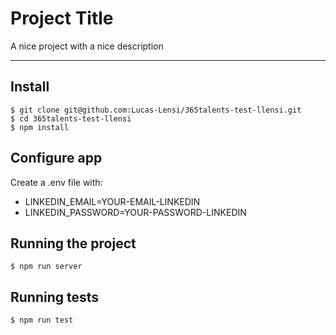# Project Title

A nice project with a nice description

---

## Install

    $ git clone git@github.com:Lucas-Lensi/365talents-test-llensi.git
    $ cd 365talents-test-llensi
    $ npm install

## Configure app

Create a .env file with:

- LINKEDIN_EMAIL=YOUR-EMAIL-LINKEDIN
- LINKEDIN_PASSWORD=YOUR-PASSWORD-LINKEDIN

## Running the project

    $ npm run server

## Running tests

    $ npm run test
